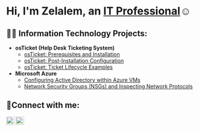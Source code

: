 <h1>Hi, I'm Zelalem, an <a href="https://linkedin.com/in/zelalem-addis">IT Professional</a>☺</h1>

<h2>👨‍💻 Information Technology Projects:</h2>

- <b>osTicket (Help Desk Ticketing System)</b>
  - [osTicket: Prerequisites and Installation](https://github.com/addis247/osticket-prereqs)
  - [osTicket: Post-Installation Configuration](https://github.com/addis247/post-install-config)
  - [osTicket: Ticket Lifecycle Examples](https://github.com/addis247/ticket-lifecycle)
- <b>Microsoft Azure</b>
  - [Configuring Active Directory within Azure VMs](https://github.com/addis247/configure-ad)
  - [Network Security Groups (NSGs) and Inspecting Network Protocols](https://github.com/addis247/azure-network-protocols)

<h2>🤳Connect with me:</h2>

[<img align="left" alt="Josh | LinkedIn" width="22px" src="https://cdn.jsdelivr.net/npm/simple-icons@v3/icons/linkedin.svg" />][linkedin]
[<img align="left" alt="Josh | Instagram" width="22px" src="https://cdn.jsdelivr.net/npm/simple-icons@v3/icons/instagram.svg" />][instagram]

[instagram]: https://www.instagram.com/eazy_z89
[linkedin]: https://linkedin.com/in/zelalem-addis
